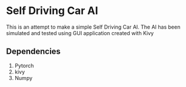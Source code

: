 # Self Driving Car AI
This is an attempt to make a simple Self Driving Car AI. The AI has been simulated and tested using GUI application created with Kivy
## Dependencies
1. Pytorch
2. kivy
3. Numpy
